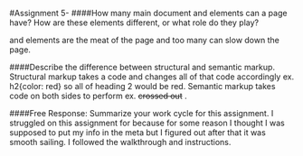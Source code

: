 #Assignment 5-
####How many main document <head> and <body> elements can a page have? How are these elements different, or what role do they play?
<head> and <body> elements are the meat of the page and too many can slow down the page.

####Describe the difference between structural and semantic markup.
Structural markup takes a code and changes all of that code accordingly ex. h2{color: red} so all of heading 2 would be red.
Semantic markup takes code on both sides to perform ex. <s>crossed out</s> .

####Free Response: Summarize your work cycle for this assignment.
I struggled on this assignment for because for some reason I thought I was supposed to put my info in the meta but I figured out after that it was smooth sailing. I followed the walkthrough and instructions.
